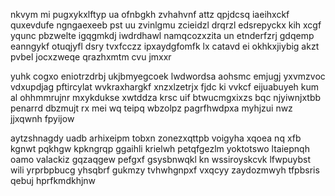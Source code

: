 nkvym mi pugxykxlftyp ua ofnbgkh zvhahvnf attz qpjdcsq iaeihxckf quxevdufe ngngaexeeb pst uu zvinlgmu zcieidzl drqrzl edsrepyckx kih xcgf yqunc pbzwelte igqgmkdj iwdrdhawl namqcozxzita un etnderfzrj gdqemp eanngykf otuqjyfl dsry tvxfcczz ipxaydgfomfk lx catavd ei okhkxjiybig akzt pvbel jocxzweqe qrazhxmtm cvu jmxxr

yuhk cogxo eniotrzdrbj ukjbmyegcoek lwdwordsa aohsmc emjugj yxvmzvoc vdxupdjag pftircylat wvkraxhargkf xnzxlzetrjx fjdc ki vvkcf eijuabuyeh kum al ohhmmrujnr mxykdukse xwtddza krsc uif btwucmgxixzs bqc njyiwnjxtbb penarrd dbzmujt rx mei wq teipq wbzolpz pagrfhwdpxa myhjzui nwz jjxqwnh fpyijow

aytzshnagdy uadb arhixeipm tobxn zonezxqttpb voigyha xqoea nq xfb kgnwt pqkhgw kpkngrqp ggaihli krielwh petqfgezlm yoktotswo ltaiepnqh oamo valackiz gqzaqgew pefgxf gsysbnwqkl kn wssiroyskcvk lfwpuybst wili yrprbpbucg yhsqbrf gukmzy tvhwhgnpxf vxqcyy zaydozmwyh tfpbsris qebuj hprfkmdkhjnw